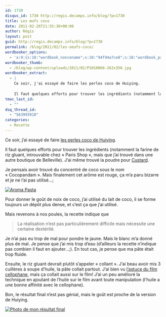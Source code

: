 ```yaml
---
id: 1730
disqus_id: 1730 http://regis.decamps.info/blog/?p=1730
title: Les œufs coco
date: 2011-02-26T21:55:30+00:00
author: Régis
layout: post
guid: http://regis.decamps.info/blog/?p=1730
permalink: /blog/2011/02/les-oeufs-coco/
wordbooker_options:
  - 'a:9:{s:18:"wordbook_noncename";s:10:"94f94a7ce8";s:18:"wordbook_page_post";s:4:"-100";s:18:"wordbook_orandpage";s:1:"2";s:23:"wordbook_default_author";s:1:"1";s:23:"wordbook_extract_length";s:3:"256";s:19:"wordbook_actionlink";s:3:"300";s:26:"wordbooker_publish_default";s:2:"on";s:18:"wordbook_attribute";s:26:"Un peu de cuisine chinoise";s:29:"wordbooker_status_update_text";s:33:"New blog post :  %title% - %link%";}'
wordbooker_thumb:
  - /blog/wp-content/uploads/2011/02/P1010066-262x350.jpg
wordbooker_extract:
  - |
    Ce soir, j'ai essayé de faire les perles coco de Huiying.
    
    Il faut quelques efforts pour trouver les ingrédients (notamment la farine de riz gluant, introuvable chez "Paris Shop", mais que j'ai trouvé dans une autre boutique de Belleville). J'ai même ...
tmac_last_id:
  - ""
dsq_thread_id:
  - "563993918"
categories:
  - Recette
---
```

Ce soir, j’ai essayé de faire [les perles coco de Huiying](http://bgzhy.blog.free.fr/index.php?post/2010/11/06/Recette-des-perles-coco).

Il faut quelques efforts pour trouver les ingrédients (notamment la farine de riz gluant, introuvable chez « Paris Shop », mais que j’ai trouvé dans une autre boutique de Belleville). J’ai même trouvé la poudre pour [Custard](http://en.wikipedia.org/wiki/Custard).

Je pensais avoir trouvé du concentré de coco sous le nom « Cocopandam ». Mais finalement cet arôme est rouge, ça m’a paru bizarre et je ne l’ai pas utilisé…;
  
[<img src="/blog/wp-content/uploads/2011/02/P1010066-262x350.jpg" alt="Aroma Pasta" title="Cocopandan" width="262" height="350" class="alignright size-medium wp-image-1731" srcset="/blog/wp-content/uploads/2011/02/P1010066-262x350.jpg 262w, /blog/wp-content/uploads/2011/02/P1010066.jpg 450w" sizes="(max-width: 262px) 100vw, 262px" />](/blog/wp-content/uploads/2011/02/P1010066.jpg)

Pour donner le goût de noix de coco, j’ai utilisé du lait de coco, il se forme toujours un dépôt plus dense, et c’est ça que j’ai utilisé.

Mais revenons à nos poules, la recette indique que

> La réalisation n’est pas particulièrement difficile mais nécessite une certaine dextérité.

Je n’ai pas eu trop de mal pour pondre le jaune. Mais le blanc m’a donné plus de mal. Je pense que j’ai mis trop d’eau (d’ailleurs la recette n’indique pas combien il faut en ajouter…;). En tout cas, je pense que ma pâte était trop fluide.

Ensuite, le riz gluant devrait plutôt s’appeler « collant ». J’ai beau avoir mis 3 cuillères à soupe d’huile, la pâte collait partout. J’ai bien vu [l’astuce du film cellophane](http://bgzhy.blog.free.fr/index.php?post/2010/11/20/Recette-des-perles-coco-%3A-zoom-sur-le-fa%C3%A7onnage-des-billes), mais ça collait aussi sur le film! J’ai un peu amélioré la technique en ajoutant de l’huile sur le film avant toute manipulation (l’huile a une bonne affinité avec le cellophane).

Bon, le résultat final n’est pas génial, mais le goût est proche de la version de Huiying.
  
[<img src="/blog/wp-content/uploads/2011/02/P1010067-350x262.jpg" alt="Photo de mon résultat final" title="Perle de coco" width="350" height="262" class="aligncenter size-medium wp-image-1732" srcset="/blog/wp-content/uploads/2011/02/P1010067-350x262.jpg 350w, /blog/wp-content/uploads/2011/02/P1010067.jpg 600w" sizes="(max-width: 350px) 100vw, 350px" />](/blog/wp-content/uploads/2011/02/P1010067.jpg)
